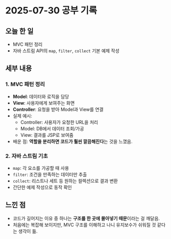# 2025-07-30 공부 기록

## 오늘 한 일
- MVC 패턴 정리
- 자바 스트림 API의 `map`, `filter`, `collect` 기본 예제 작성

## 세부 내용
### 1. MVC 패턴 정리
- **Model**: 데이터와 로직을 담당
- **View**: 사용자에게 보여주는 화면
- **Controller**: 요청을 받아 Model과 View를 연결
- 실제 예시:
  - Controller: 사용자가 요청한 URL을 처리
  - Model: DB에서 데이터 조회/가공
  - View: 결과를 JSP로 보여줌
- 배운 점: **역할을 분리하면 코드가 훨씬 깔끔해진다**는 것을 느꼈음.

### 2. 자바 스트림 기초
- `map`: 각 요소를 가공할 때 사용
- `filter`: 조건을 만족하는 데이터만 추출
- `collect`: 리스트나 세트 등 원하는 컬렉션으로 결과 변환
- 간단한 예제 작성으로 동작 확인

## 느낀 점
- 코드가 길어지는 이유 중 하나는 **구조를 한 곳에 몰아넣기 때문**이라는 걸 깨달음.
- 처음에는 복잡해 보이지만, MVC 구조를 이해하고 나니 유지보수가 쉬워질 것 같다는 생각이 듦.
